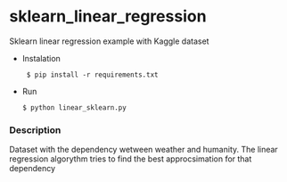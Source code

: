 # sklearn_linear_regression
Sklearn linear regression example with Kaggle dataset

* Instalation
  ```
   $ pip install -r requirements.txt
  ```
* Run 
  ```
  $ python linear_sklearn.py
  ```
  
 ### Description
  Dataset with the dependency wetween weather and humanity.
  The linear regression algorythm tries to find the best approcsimation for that dependency
  

